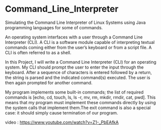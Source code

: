 # Command_Line_Interpreter
Simulating the Command Line Interpreter of Linux Systems using Java programming languages for some of commands.

An operating system interfaces with a user through a Command Line Interpreter (CLI). A CLI is a software module capable of interpreting textual commands coming either from the user’s keyboard or from a script file. A CLI is often referred to as a shell.

In this Project, I will write a Command Line Interpreter (CLI) for an operating system. My CLI should prompt the user to enter the input through the keyboard. After a sequence of characters is entered followed by a return, the string is parsed and the indicated command(s) executed. The user is then again prompted for another command.

My program implements some built-in commands; the list of required commands is [echo, cd, touch, ls, ls -r, mv, rm, mkdir, rmdir, cat, pwd]. This means that my program must implement these commands directly by using the system calls that implement them.The exit command is also a special case: it should simply cause termination of our program.

video : https://www.youtube.com/watch?v=Z1-_PbEAfkA
